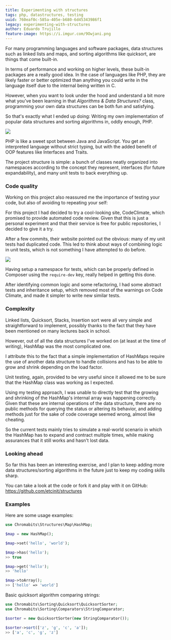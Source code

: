```yaml
---
title: Experimenting with structures
tags: php, datastructures, testing
uuid: 760eaf0c-585a-405e-b680-6d45343986f1
legacy: experimenting-with-structures
author: Eduardo Trujillo
feature-image: https://i.imgur.com/9Owjani.png
---
```


For many programming languages and software packages, data structures such as linked lists and maps, and sorting algorithms like quicksort, are things that come built-in.

In terms of performance and working on higher levels, these built-in packages are a really good idea. In the case of languages like PHP, they are likely faster or better optimized than anything you could write in the language itself due to the internal being written in C.

However, when you want to look under the hood and understand a bit more what you've been learning in that _Algorithms & Data Structures?_ class, programming your own data structures can be both fun and satisfying.

So that's exactly what I ended up doing: Writing my own implementation of popular data structures and sorting algorithms in, oddly enough, PHP.

![](https://i.imgur.com/9Owjani.png)

PHP is like a sweet spot between Java and JavaScript. You get an interpreted language without strict typing, but with the added benefit of OOP features like Interfaces and Traits.

The project structure is simple: a bunch of classes neatly organized into namespaces according to the concept they represent, interfaces (for future expandability), and many unit tests to back everything up.

### Code quality

Working on this project also reassured me the importance of testing your code, but also of avoiding to repeating your self:

For this project I had decided to try a cool-looking site, CodeClimate, which promised to provide automated code review. Given that this is just a personal experiment and that their service is free for public repositories, I decided to give it a try.

After a few commits, their website pointed out the obvious: many of my unit tests had duplicated code. This led to think about ways of combining logic in unit tests, which is not something I have attempted to do before.

![](https://i.imgur.com/LgvktgJ.png)

Having setup a namespace for tests, which can be properly defined in Composer using the `require-dev` key, really helped in getting this done.

After identifying common logic and some refactoring, I had some abstract tests and inheritance setup, which removed most of the warnings on Code Climate, and made it simpler to write new similar tests.

### Complexity

Linked lists, Quicksort, Stacks, Insertion sort were all very simple and straightforward to implement, possibly thanks to the fact that they have been mentioned on many lectures back in school.

However, out of all the data structures I've worked on (at least at the time of writing), HashMap was the most complicated one.

I attribute this to the fact that a simple implementation of HashMaps require the use of another data structure to handle collisions and has to be able to grow and shrink depending on the load factor.

Unit testing, again, provided to be very useful since it allowed me to be sure that the HashMap class was working as I expected.

Using my testing approach, I was unable to directly test that the growing and shrinking of the HashMap's internal array was happening correctly. Given that these are internal operations of the data structure, there are no public methods for querying the status or altering its behavior, and adding methods just for the sake of code coverage seemed wrong, almost like cheating.

So the current tests mainly tries to simulate a real-world scenario in which the HashMap has to expand and contract multiple times, while making assurances that it still works and hasn't lost data.

### Looking ahead

So far this has been an interesting exercise, and I plan to keep adding more data structures/sorting algorithms in the future just to keep my coding skills sharp.

You can take a look at the code or fork it and play with it on GitHub: https://github.com/etcinit/structures

### Examples

Here are some usage examples:

```php
use Chromabits\Structures\Map\HashMap;

$map = new HashMap();

$map->set('hello', 'world');

$map->has('hello');
>> true

$map->get('hello');
>> 'hello'

$map->toArray();
>> ['hello' => 'world']
```

Basic quicksort algorithm comparing strings:

```php
use Chromabits\Sorting\Quicksort\QuicksortSorter;
use Chromabits\Sorting\Comparators\StringComparator;

$sorter = new QuicksortSorter(new StringComparator());

$sorter->sort(['z', 'g', 'c', 'a']);
>> ['a', 'c', 'g', 'z']
```
